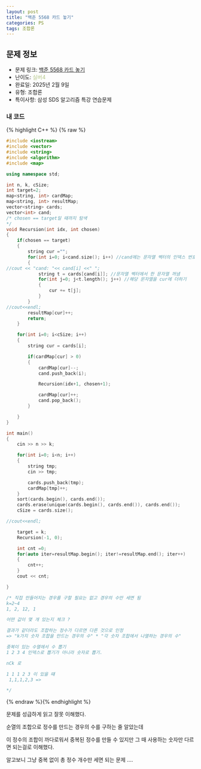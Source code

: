 ```yaml
---
layout: post
title: "백준 5568 카드 놓기"
categories: PS
tags: 조합론
---
```


## 문제 정보
- 문제 링크: [백준 5568 카드 놓기](https://www.acmicpc.net/problem/5568)
- 난이도: <span style="color:#B5C78A">실버4</span>
- 완료일: 2025년 2월 9일
- 유형: 조합론
- 특이사항: 삼성 SDS 알고리즘 특강 연습문제

### 내 코드

{% highlight C++ %} {% raw %}
```C++
#include <iostream>
#include <vector>
#include <string>
#include <algorithm>
#include <map>

using namespace std;

int n, k, cSize;
int target=2;
map<string, int> cardMap;
map<string, int> resultMap;
vector<string> cards;
vector<int> cand;
/* chosen == target일 때까지 탐색
*/
void Recursion(int idx, int chosen)
{
	if(chosen == target)
	{
		string cur ="";
		for(int i=0; i<cand.size(); i++) //cand에는 문자열 벡터의 인덱스 번호
		{
//cout << "cand: "<< cand[i] <<" ";
			string t = cards[cand[i]]; //문자열 벡터에서 한 문자열 꺼냄
			for(int j=0; j<t.length(); j++) //해당 문자열을 cur에 더하기
			{
				cur += t[j];
			}
		}
//cout<<endl;
		resultMap[cur]++;
		return;
	}

	for(int i=0; i<cSize; i++)
	{
		string cur = cards[i];

		if(cardMap[cur] > 0)
		{
			cardMap[cur]--;
			cand.push_back(i);

			Recursion(idx+1, chosen+1);

			cardMap[cur]++;
			cand.pop_back();
		}

	}
}

int main()
{
	cin >> n >> k;

	for(int i=0; i<n; i++)
	{
		string tmp;
		cin >> tmp;

		cards.push_back(tmp);
		cardMap[tmp]++;
	}
	sort(cards.begin(), cards.end());
	cards.erase(unique(cards.begin(), cards.end()), cards.end());
	cSize = cards.size();

//cout<<endl;

	target = k;
	Recursion(-1, 0);

	int cnt =0;
	for(auto iter=resultMap.begin(); iter!=resultMap.end(); iter++)
	{
		cnt++;
	}
	cout << cnt;

}

/* 직접 만들어지는 경우를 구할 필요는 없고 경우의 수만 세면 됨
k=2~4
1, 2, 12, 1 

어떤 값이 몇 개 있는지 체크 ?

결과가 같더라도 조합하는 정수가 다르면 다른 것으로 인정 
=> "k가지 숫자 조합을 만드는 경우의 수" * "각 숫자 조합에서 나열하는 경우의 수"

중복이 있는 수열에서 수 뽑기
1 2 3 4 인덱스로 뽑기가 아니라 숫자로 뽑기.

nCk 로 

1 1 1 2 3 이 있을 떄 
 1,1,1,2,3 =>

*/
```
{% endraw %}{% endhighlight %}

문제를 성급하게 읽고 잘못 이해했다.

순열의 조합으로 정수를 만드는 경우의 수를 구하는 줄 알았는데

이 정수의 조합이 까다로워서 중복된 정수를 만들 수 있지만 그 때 사용하는 숫자만 다르면 되는걸로 이해했다.

알고보니 그냥 중복 없이 총 정수 개수만 세면 되는 문제 ….
